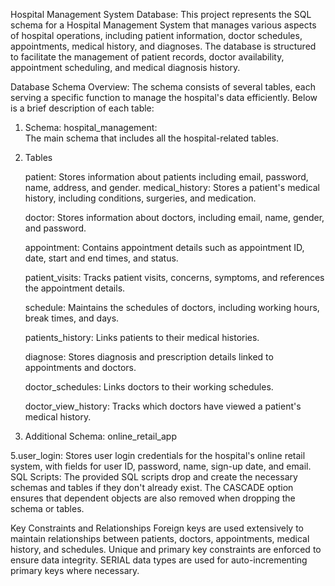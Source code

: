 Hospital Management System Database:
        This project represents the SQL schema for a Hospital Management System that manages various aspects of hospital operations, including patient information, doctor schedules, appointments, medical history, and diagnoses. The database is structured to facilitate the management of patient records, doctor availability, appointment scheduling, and medical diagnosis history.

Database Schema Overview:
        The schema consists of several tables, each serving a specific function to manage the hospital's data efficiently. Below is a brief description of each table:
    
1. Schema: hospital_management:      
        The main schema that includes all the hospital-related tables.
2. Tables

    patient: Stores information about patients including email, password, name, address, and gender.
        medical_history: Stores a patient's medical history, including conditions, surgeries, and medication.
   
   doctor: Stores information about doctors, including email, name, gender, and password.
   
    appointment: Contains appointment details such as appointment ID, date, start and end times, and status.
   
    patient_visits: Tracks patient visits, concerns, symptoms, and references the appointment details.
   
      schedule: Maintains the schedules of doctors, including working hours, break times, and days.
   
    patients_history: Links patients to their medical histories.
   
    diagnose: Stores diagnosis and prescription details linked to appointments and doctors.
   
    doctor_schedules: Links doctors to their working schedules.
   
     doctor_view_history: Tracks which doctors have viewed a patient's medical history.


4. Additional Schema: online_retail_app

5.user_login: Stores user login credentials for the hospital's online retail system, with fields for user ID, password, name, sign-up date, and email.
SQL Scripts:
		The provided SQL scripts drop and create the necessary schemas and tables if they don't already exist. The CASCADE option ensures that dependent objects are also removed when dropping the schema or tables.

Key Constraints and Relationships
Foreign keys are used extensively to maintain relationships between patients, doctors, appointments, medical history, and schedules.
Unique and primary key constraints are enforced to ensure data integrity.
SERIAL data types are used for auto-incrementing primary keys where necessary.
